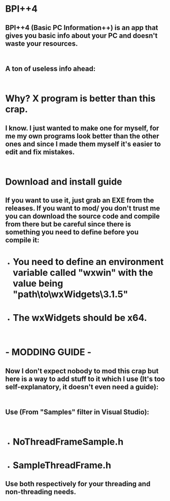 # BPI++4
## BPI++4 (Basic PC Information++) is an app that gives you basic info about your PC and doesn't waste your resources. <br/> <br/> 
## A ton of useless info ahead:<br/><br/>
# Why? X program is better than this crap.
## I know. I just wanted to make one for myself, for **me** my own programs look better than the other ones and since I made them myself it's easier to edit and fix mistakes. <br/><br/>

# Download and install guide
## If you want to use it, just grab an EXE from the releases. If you want to mod/ you don't trust me you can download the source code and compile from there but be careful since there is something you need to define before you compile it:
* # You need to define an environment variable called "wxwin" with the value being "path\to\wxWidgets\3.1.5"
* # The wxWidgets should be x64.

</br>


# - MODDING GUIDE -
## Now I don't expect nobody to mod this crap but here is a way to add stuff to it which I use (It's too self-explanatory, it doesn't even need a guide):<br/> <br/>


## Use (From "Samples" filter in Visual Studio): <br/> <br/>
* # NoThreadFrameSample.h 
* # SampleThreadFrame.h
## Use both respectively for your threading and non-threading needs. <br/><br/>